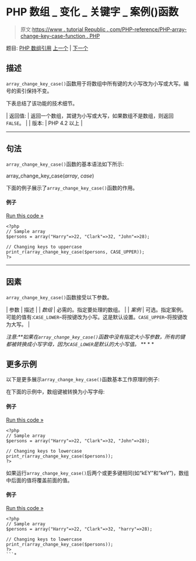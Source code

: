 # PHP 数组 _ 变化 _ 关键字 _ 案例()函数

> 原文:[https://www . tutorial Republic . com/PHP-reference/PHP-array-change-key-case-function . PHP](https://www.tutorialrepublic.com/php-reference/php-array-change-key-case-function.php)

题目: [PHP 数组引用](php-array-functions.php) [上一个](javascript:void(0); "Disabled") | [下一个](php-array-chunk-function.php)

## 描述

`array_change_key_case()`函数用于将数组中所有键的大小写改为小写或大写。编号的索引保持不变。

下表总结了该功能的技术细节。

| 返回值: | 返回一个数组，其键为小写或大写，如果数组不是数组，则返回`FALSE`。 |
| 版本: | PHP 4.2 以上 |

* * *

## 句法

`array_change_key_case()`函数的基本语法如下所示:

array_change_key_case(*array*, *case*)

下面的例子展示了`array_change_key_case()`函数的作用。

#### 例子

[Run this code »](../codelab.php?topic=php&file=convert-array-keys-to-uppercase "Run this code to view the output")

```
<?php
// Sample array
$persons = array("Harry"=>22, "Clark"=>32, "John"=>28);

// Changing keys to uppercase
print_r(array_change_key_case($persons, CASE_UPPER));
?>
```

* * *

## 因素

`array_change_key_case()`函数接受以下参数。

| 参数 | 描述 |
| *数组* | 必需的。指定要处理的数组。 |
| *案例* | 可选。指定案例。可能的值有:`CASE_LOWER`–将按键改为小写。这是默认设置。`CASE_UPPER`–将按键改为大写。 |

 ***注意:**如果在`array_change_key_case()`函数中没有指定*大小写*参数，所有的键都被转换成小写字母，因为`CASE_LOWER`是默认的大小写值。*  ** * *

## 更多示例

以下是更多展示`array_change_key_case()`函数基本工作原理的例子:

在下面的示例中，数组键被转换为小写字母:

#### 例子

[Run this code »](../codelab.php?topic=php&file=convert-array-keys-to-lowercase "Run this code to view the output")

```
<?php
// Sample array
$persons = array("Harry"=>22, "Clark"=>32, "John"=>28);

// Changing keys to lowercase
print_r(array_change_key_case($persons));
?>
```

如果运行`array_change_key_case()`后两个或更多键相同(如“kEY”和“keY”)，数组中后面的值将覆盖前面的值。

#### 例子

[Run this code »](../codelab.php?topic=php&file=when-two-array-keys-become-equal-after-case-conversion "Run this code to view the output")

```
<?php
// Sample array
$persons = array("Harry"=>22, "Clark"=>32, "harry"=>28);

// Changing keys to lowercase
print_r(array_change_key_case($persons));
?>
```*
